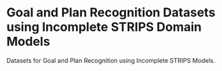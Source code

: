 # Goal and Plan Recognition Datasets using Incomplete STRIPS Domain Models
Datasets for Goal and Plan Recognition using Incomplete STRIPS Models.
